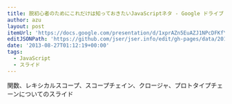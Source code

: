 ```yaml
---
title: 脱初心者のためにこれだけは知っておきたいJavaScriptネタ - Google ドライブ
author: azu
layout: post
itemUrl: 'https://docs.google.com/presentation/d/1xprAZn5EuAZJ1NPcDFKfYb5LV4UtZfDvBinS-gOaOAQ/edit#slide=id.gf898cc10_1102'
editJSONPath: 'https://github.com/jser/jser.info/edit/gh-pages/data/2013/08/index.json'
date: '2013-08-27T01:12:19+00:00'
tags:
  - JavaScript
  - スライド
---
```

関数、レキシカルスコープ、スコープチェイン、クロージャ、プロトタイプチェーンについてのスライド
